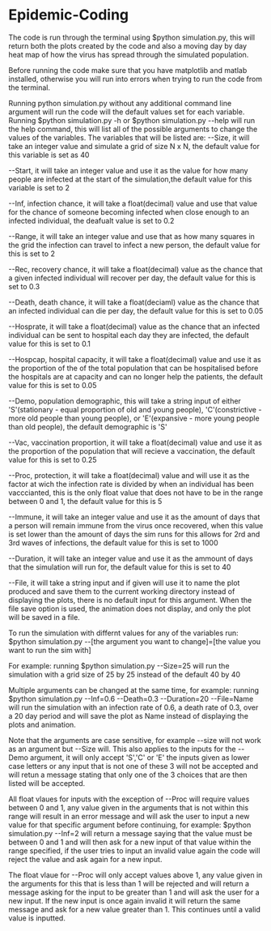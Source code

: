 # Epidemic-Coding
The code is run through the terminal using $python simulation.py, this will return both the plots created by the code and also a moving day by day heat map of how the virus has spread through the simulated population.

Before running the code make sure that you have matplotlib and matlab installed, otherwise you will run into errors when trying to run the code from the terminal.

Running python simulation.py without any additional command line argument will run the code will the default values set for each variable.
Running $python simulation.py -h or $python simulation.py --help will run the help command, this will list all of the possible arguments to change the values of the variables.
The variables that will be listed are:
--Size, it will take an integer value and simulate a grid of size N x N, the default value for this variable is set as 40

--Start, it will take an integer value and use it as the value for how many people are infected at the start of the simulation,the default value for this variable is set to 2 

--Inf, infection chance, it will take a float(decimal) value and use that value for the chance of someone becoming infected when close enough to an infected individual, the deafualt value is set to 0.2

--Range, it will take an integer value and use that as how many squares in the grid the infection can travel to infect a new person, the default value for this is set to 2 

--Rec, recovery chance, it will take a float(decimal) value as the chance that a given infected individual will recover per day, the default value for this is set to 0.3

--Death, death chance, it will take a float(deciaml) value as the chance that an infected individual can die per day, the default value for this is set to 0.05

--Hosprate, it will take a float(decimal) value as the chance that an infected individual can be sent to hospital each day they are infected, the default value for this is set to 0.1

--Hospcap, hospital capacity, it will take a float(decimal) value and use it as the proportion of the of the total population that can be hospitalised before the hospitals are at capacity and can no longer help the patients, the default value for this is set to 0.05

--Demo, population demographic, this will take a string input of either 'S'(stationary - equal proportion of old and young people), 'C'(constrictive - more old people than young people), or 'E'(expansive - more young people than old people), the default demographic is 'S'

--Vac, vaccination proportion, it will take a float(decimal) value and use it as the proportion of the population that will recieve a vaccination, the default value for this is set to 0.25

--Proc, protection, it will take a float(decimal) value and will use it as the factor at wich the infection rate is divided by when an individual has been vacccianted, this is the only float value that does not have to be in the range between 0 and 1, the default value for this is 5

--Immune, it will take an integer value and use it as the amount of days that a person will remain immune from the virus once recovered, when this value is set lower than the amount of days the sim runs for this allows for 2rd and 3rd waves of infections, the default value for this is set to 1000

--Duration, it will take an integer value and use it as the ammount of days that the simulation will run for, the default value for this is set to 40

--File, it will take a string input and if given will use it to name the plot produced and save them to the current working directory instead of displaying the plots, there is no default input for this argument. When the file save option is used, the animation does not display, and only the plot will be saved in a file.

To run the simulation with differnt values for any of the variables run:
$python simulation.py --[the argument you want to change]=[the value you want to run the sim with]

For example:
running 
$python simulation.py --Size=25 
will run the simulation with a grid size of 25 by 25 instead of the default 40 by 40 

Multiple arguments can be changed at the same time, for example:
running 
$python simulation.py --Inf=0.6 --Death=0.3 --Duration=20 --File=Name
will run the simulation with an infection rate of 0.6, a death rate of 0.3, over a 20 day period and will save the plot as Name instead of displaying the plots and animation.

Note that the arguments are case sensitive, for example --size will not work as an argument but --Size will. This also applies to the inputs for the --Demo argument, it will only accept 'S','C' or 'E' the inputs given as lower case letters or any input that is not one of these 3 will not be accepted and will retun a message stating that only one of the 3 choices that are then listed will be accepted.

All float vlaues for inputs with the exception of --Proc will require values between 0 and 1, any value given in the arguments that is not within this range will result in an error message and will ask the user to input a new value for that specific argument before continuing,
for example:
$python simulation.py --Inf=2
will return a message saying that the value must be between 0 and 1 and will then ask for a new input of that value within the range specified, if the user tries to input an invalid value again the code will reject the value and ask again for a new input.

The float vlaue for --Proc will only accept values above 1, any value given in the arguments for this that is less than 1 will be rejected and will return a message asking for the input to be greater than 1 and will ask the user for a new input. If the new input is once again invalid it will return the same message and ask for a new value greater than 1. This continues until a valid value is inputted.

